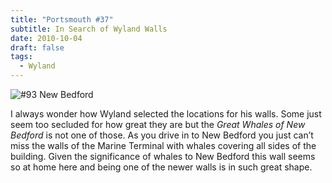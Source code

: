 ```yaml
---
title: "Portsmouth #37"
subtitle: In Search of Wyland Walls
date: 2010-10-04
draft: false
tags:
  - Wyland
---
```


![#93 New Bedford](../images/93-newbedford.jpeg)

I always wonder how Wyland selected the locations for his walls. Some just seem too secluded for how great they are but the _Great Whales of New Bedford_ is not one of those. As you drive in to New Bedford you just can’t miss the walls of the Marine Terminal with whales covering all sides of the building. Given the significance of whales to New Bedford this wall seems so at home here and being one of the newer walls is in such great shape.

